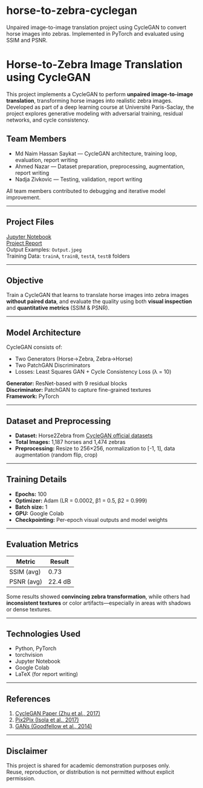 # horse-to-zebra-cyclegan
Unpaired image-to-image translation project using CycleGAN to convert horse images into zebras. Implemented in PyTorch and evaluated using SSIM and PSNR.
# Horse-to-Zebra Image Translation using CycleGAN

This project implements a CycleGAN to perform **unpaired image-to-image translation**, transforming horse images into realistic zebra images. Developed as part of a deep learning course at Université Paris-Saclay, the project explores generative modeling with adversarial training, residual networks, and cycle consistency.

## Team Members
- Md Naim Hassan Saykat — CycleGAN architecture, training loop, evaluation, report writing  
- Ahmed Nazar — Dataset preparation, preprocessing, augmentation, report writing  
- Nadja Zivkovic — Testing, validation, report writing  

All team members contributed to debugging and iterative model improvement.

---

## Project Files

[Jupyter Notebook](./Project_Horse_to_Zebra_Image_Translation_Using_CycleGAN_Md_Naim_Hassan_Saykat_Ahmed_Nazar_Nadja_Zivkovic.ipynb)  
[Project Report](./Report_Horse_to_Zebra_Image_Translation_Using_CycleGAN_Md_Naim_Hassan_Saykat_Ahmed_Nazar_Nadja_Zivkovic.pdf)  
Output Examples: `Output.jpeg`  
Training Data: `trainA`, `trainB`, `testA`, `testB` folders

---

## Objective

Train a CycleGAN that learns to translate horse images into zebra images **without paired data**, and evaluate the quality using both **visual inspection** and **quantitative metrics** (SSIM & PSNR).

---

## Model Architecture

CycleGAN consists of:
- Two Generators (Horse→Zebra, Zebra→Horse)
- Two PatchGAN Discriminators
- Losses: Least Squares GAN + Cycle Consistency Loss (λ = 10)

**Generator:** ResNet-based with 9 residual blocks  
**Discriminator:** PatchGAN to capture fine-grained textures  
**Framework:** PyTorch

---

## Dataset and Preprocessing

- **Dataset:** Horse2Zebra from [CycleGAN official datasets](https://people.eecs.berkeley.edu/~taesung_park/CycleGAN/datasets/)
- **Total Images:** 1,187 horses and 1,474 zebras
- **Preprocessing:** Resize to 256×256, normalization to [-1, 1], data augmentation (random flip, crop)

---

## Training Details

- **Epochs:** 100  
- **Optimizer:** Adam (LR = 0.0002, β1 = 0.5, β2 = 0.999)  
- **Batch size:** 1  
- **GPU:** Google Colab  
- **Checkpointing:** Per-epoch visual outputs and model weights

---

## Evaluation Metrics

| Metric | Result |
|--------|--------|
| SSIM (avg) | 0.73 |
| PSNR (avg) | 22.4 dB |

Some results showed **convincing zebra transformation**, while others had **inconsistent textures** or color artifacts—especially in areas with shadows or dense textures.

---

## Technologies Used

- Python, PyTorch
- torchvision
- Jupyter Notebook
- Google Colab
- LaTeX (for report writing)

---

## References

1. [CycleGAN Paper (Zhu et al., 2017)](https://arxiv.org/abs/1703.10593)  
2. [Pix2Pix (Isola et al., 2017)](https://arxiv.org/abs/1611.07004)  
3. [GANs (Goodfellow et al., 2014)](https://arxiv.org/abs/1406.2661)  

---

## Disclaimer

This project is shared for academic demonstration purposes only.  
Reuse, reproduction, or distribution is not permitted without explicit permission.
